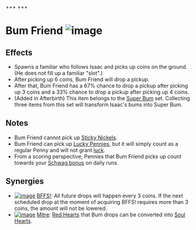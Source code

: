 +++
+++

 # Bum Friend ![image](/image/Bum_Friend.png) 

Effects
---------


* Spawns a familiar who follows Isaac and picks up coins on the ground. (He does not fill up a familiar "slot".)
* After picking up 6 coins, Bum Friend will drop a pickup.
* After that, Bum Friend has a 67% chance to drop a pickup after picking up 3 coins and a 33% chance to drop a pickup after picking up 4 coins.
* (Added in Afterbirth) This item belongs to the [Super Bum](/wiki/Super_Bum "Super Bum") set. Collecting three items from this set will transform Isaac's bums into Super Bum.


Notes
-------


* Bum Friend cannot pick up [Sticky Nickels](/wiki/Sticky_Nickel "Sticky Nickel").
* Bum Friend can pick up [Lucky Pennies](/wiki/Lucky_Penny "Lucky Penny"), but it will simply count as a regular Penny and will not grant [luck](/wiki/Luck "Luck").
* From a scoring perspective, Pennies that Bum Friend picks up count towards your [Schwag bonus](/wiki/Schwag_bonus "Schwag bonus") on daily runs.


Synergies
-----------


* [![image](/image/BFFS!.png)](/wiki/BFFS! "BFFS!") [BFFS!](/wiki/BFFS! "BFFS!"): All future drops will happen every 3 coins. If the next scheduled drop at the moment of acquiring BFFS! requires more than 3 coins, the amount will not be lowered.
* [![image](/image/Mitre.png)](/wiki/Mitre "Mitre") [Mitre](/wiki/Mitre "Mitre"): [Red Hearts](/wiki/Red_Heart "Red Heart") that Bum drops can be converted into [Soul Hearts](/wiki/Hearts "Hearts").


